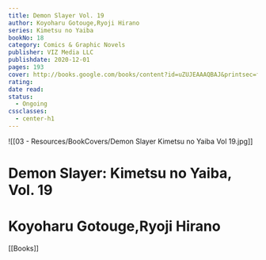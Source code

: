 ```yaml
---
title: Demon Slayer Vol. 19
author: Koyoharu Gotouge,Ryoji Hirano
series: Kimetsu no Yaiba
bookNo: 18
category: Comics & Graphic Novels
publisher: VIZ Media LLC
publishdate: 2020-12-01
pages: 193
cover: http://books.google.com/books/content?id=uZUJEAAAQBAJ&printsec=frontcover&img=1&zoom=1&source=gbs_api
rating: 
date read: 
status:
  - Ongoing
cssclasses:
  - center-h1
---
```

![[03 - Resources/BookCovers/Demon Slayer Kimetsu no Yaiba Vol 19.jpg]]
# Demon Slayer: Kimetsu no Yaiba, Vol. 19
# Koyoharu Gotouge,Ryoji Hirano







[[Books]]